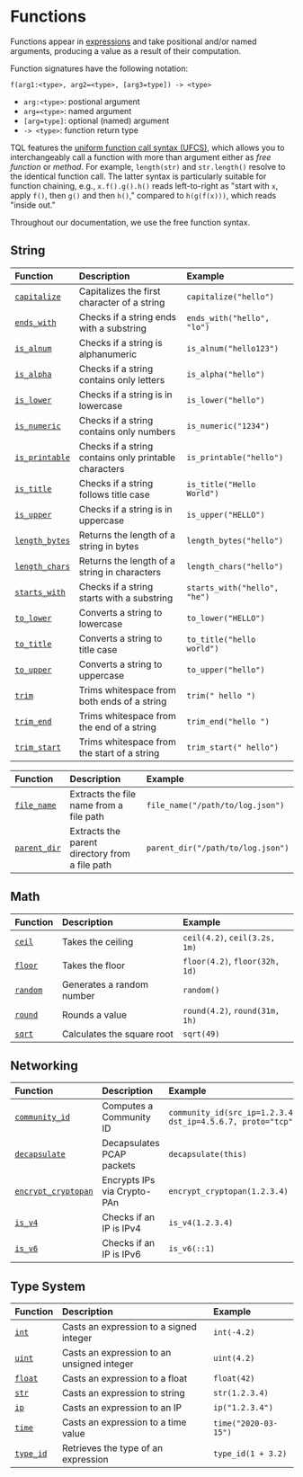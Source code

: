 # Functions

Functions appear in [expressions](../language/expressions.md) and take
positional and/or named arguments, producing a value as a result of their
computation.

Function signatures have the following notation:

```tql
f(arg1:<type>, arg2=<type>, [arg3=type]) -> <type>
```

- `arg:<type>`: postional argument
- `arg=<type>`: named argument
- `[arg=type]`: optional (named) argument
- `-> <type>`: function return type

TQL features the [uniform function call syntax
(UFCS)](https://en.wikipedia.org/wiki/Uniform_Function_Call_Syntax), which
allows you to interchangeably call a function with more than argument either as
*free function* or *method*. For example, `length(str)` and `str.length()`
resolve to the identical function call. The latter syntax is particularly
suitable for function chaining, e.g., `x.f().g().h()` reads left-to-right as
"start with `x`, apply `f()`, then `g()` and then `h()`," compared to
`h(g(f(x)))`, which reads "inside out."

Throughout our documentation, we use the free function syntax.

## String

Function | Description | Example
:--------|:-------------|:-------
[`capitalize`](functions/capitalize.md) | Capitalizes the first character of a string | `capitalize("hello")`
[`ends_with`](functions/ends_with.md) | Checks if a string ends with a substring | `ends_with("hello", "lo")`
[`is_alnum`](functions/is_alnum.md) | Checks if a string is alphanumeric | `is_alnum("hello123")`
[`is_alpha`](functions/is_alpha.md) | Checks if a string contains only letters | `is_alpha("hello")`
[`is_lower`](functions/is_lower.md) | Checks if a string is in lowercase | `is_lower("hello")`
[`is_numeric`](functions/is_numeric.md) | Checks if a string contains only numbers | `is_numeric("1234")`
[`is_printable`](functions/is_printable.md) | Checks if a string contains only printable characters | `is_printable("hello")`
[`is_title`](functions/is_title.md) | Checks if a string follows title case | `is_title("Hello World")`
[`is_upper`](functions/is_upper.md) | Checks if a string is in uppercase | `is_upper("HELLO")`
[`length_bytes`](functions/length_bytes.md) | Returns the length of a string in bytes | `length_bytes("hello")`
[`length_chars`](functions/length_chars.md) | Returns the length of a string in characters | `length_chars("hello")`
[`starts_with`](functions/starts_with.md) | Checks if a string starts with a substring | `starts_with("hello", "he")`
[`to_lower`](functions/to_lower.md) | Converts a string to lowercase | `to_lower("HELLO")`
[`to_title`](functions/to_title.md) | Converts a string to title case | `to_title("hello world")`
[`to_upper`](functions/to_upper.md) | Converts a string to uppercase | `to_upper("hello")`
[`trim`](functions/trim.md) | Trims whitespace from both ends of a string | `trim(" hello ")`
[`trim_end`](functions/trim_end.md) | Trims whitespace from the end of a string | `trim_end("hello ")`
[`trim_start`](functions/trim_start.md) | Trims whitespace from the start of a string | `trim_start(" hello")`

Function | Description | Example
:--------|:-------------|:-------
[`file_name`](functions/file_name.md) | Extracts the file name from a file path | `file_name("/path/to/log.json")`
[`parent_dir`](functions/parent_dir.md) | Extracts the parent directory from a file path | `parent_dir("/path/to/log.json")`

## Math

Function | Description | Example
:--------|:-------------|:-------
[`ceil`](functions/ceil.md) | Takes the ceiling | `ceil(4.2)`, `ceil(3.2s, 1m)`
[`floor`](functions/floor.md) | Takes the floor | `floor(4.2)`, `floor(32h, 1d)`
[`random`](functions/random.md) | Generates a random number | `random()`
[`round`](functions/round.md) | Rounds a value | `round(4.2)`, `round(31m, 1h)`
[`sqrt`](functions/sqrt.md) | Calculates the square root | `sqrt(49)`

## Networking

Function | Description | Example
:--------|:-------------|:-------
[`community_id`](functions/community_id.md) | Computes a Community ID | `community_id(src_ip=1.2.3.4, dst_ip=4.5.6.7, proto="tcp")`
[`decapsulate`](functions/decapsulate.md) | Decapsulates PCAP packets | `decapsulate(this)`
[`encrypt_cryptopan`](functions/encrypt_cryptopan.md) | Encrypts IPs via Crypto-PAn | `encrypt_cryptopan(1.2.3.4)`
[`is_v4`](functions/is_v4.md) | Checks if an IP is IPv4 | `is_v4(1.2.3.4)`
[`is_v6`](functions/is_v6.md) | Checks if an IP is IPv6 | `is_v6(::1)`

<!--

## OCSF
- `ocsf::category_name`
- `ocsf::category_uid`
- `ocsf::class_name`
- `ocsf::class_uid`

-->

## Type System

Function | Description | Example
:--------|:-------------|:-------
[`int`](functions/int.md) | Casts an expression to a signed integer | `int(-4.2)`
[`uint`](functions/uint.md) | Casts an expression to an unsigned integer | `uint(4.2)`
[`float`](functions/float.md) | Casts an expression to a float | `float(42)`
[`str`](functions/str.md) | Casts an expression to string | `str(1.2.3.4)`
[`ip`](functions/ip.md) | Casts an expression to an IP | `ip("1.2.3.4")`
[`time`](functions/time.md) | Casts an expression to a time value | `time("2020-03-15")`
[`type_id`](functions/type_id.md) | Retrieves the type of an expression | `type_id(1 + 3.2)`

<!--

## Aggregation (?)
- `count`
- `quantile`
- `sum`

## ???
- `env`
- `secret`

## Time and Duration
- `now`
- `as_secs`
- `since_epoch`

## Lists
- `length`

## Records
- `has`

## List and String ?
- `reverse`

## TODO
- `grok`
- `parse_cef`
- `parse_json`
-->
